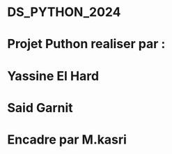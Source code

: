 # DS_PYTHON_2024
# Projet Puthon realiser par :
#                              Yassine El Hard
#                              Said Garnit
# Encadre par M.kasri
